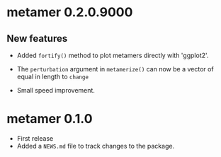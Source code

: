 # metamer 0.2.0.9000

## New features 

* Added `fortify()` method to plot metamers directly with 'ggplot2'.

* The `perturbation` argument in `metamerize()` can now be a vector of equal in 
length to `change`

* Small speed improvement.

# metamer 0.1.0

* First release
* Added a `NEWS.md` file to track changes to the package.
